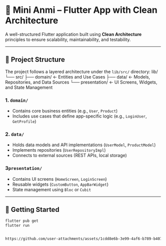 # 🧼 Mini Anmi – Flutter App with Clean Architecture

A well-structured Flutter application built using **Clean Architecture** principles to ensure scalability, maintainability, and testability.

---

## 🧱 Project Structure

The project follows a layered architecture under the `lib/src/` directory:
lib/ └── src/ ├── domain/          ← Entities and Use Cases ├── data/            ← Models, Repositories, and Data Sources └── presentation/    ← UI Screens, Widgets, and State Management

### 1. `domain/`
- Contains core business entities (e.g., `User`, `Product`)
- Includes use cases that define app-specific logic (e.g., `LoginUser`, `GetProfile`)

### 2. `data/`
- Holds data models and API implementations (`UserModel`, `ProductModel`)
- Implements repositories (`UserRepositoryImpl`)
- Connects to external sources (REST APIs, local storage)

### 3`presentation/`
- Contains UI screens (`HomeScreen`, `LoginScreen`)
- Reusable widgets (`CustomButton`, `AppBarWidget`)
- State management using `Bloc` or `Cubit`

---

## 🚀 Getting Started

```bash
flutter pub get
flutter run


https://github.com/user-attachments/assets/1cdd8e6b-3e99-4af6-b789-b40788027837


